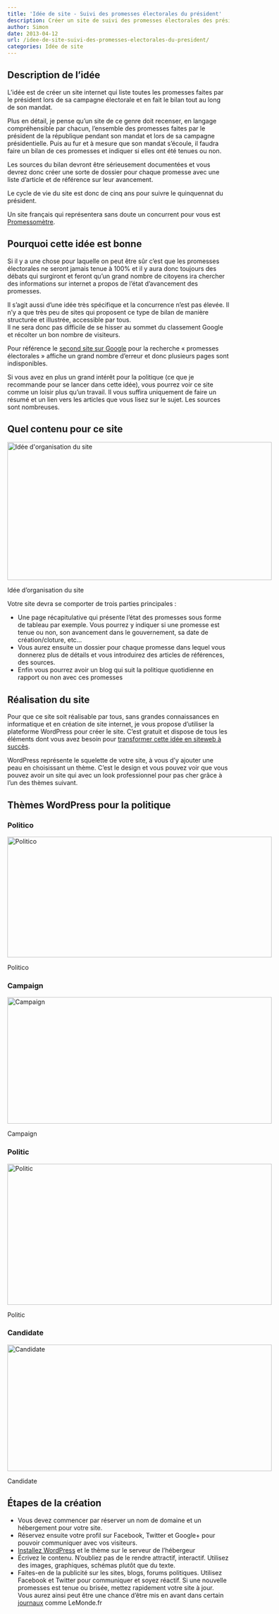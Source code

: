 ```yaml
---
title: 'Idée de site - Suivi des promesses électorales du président'
description: Créer un site de suivi des promesses électorales des présidents  français.
author: Simon
date: 2013-04-12
url: /idee-de-site-suivi-des-promesses-electorales-du-president/
categories: Idée de site
---
```

## Description de l&rsquo;idée

L&rsquo;idée est de créer un site internet qui liste toutes les promesses faites par le président lors de sa campagne électorale et en fait le bilan tout au long de son mandat.

Plus en détail, je pense qu’un site de ce genre doit recenser, en langage compréhensible par chacun, l’ensemble des promesses faites par le président de la république pendant son mandat et lors de sa campagne présidentielle. Puis au fur et à mesure que son mandat s’écoule, il faudra faire un bilan de ces promesses et indiquer si elles ont été tenues ou non. 

Les sources du bilan devront être sérieusement documentées et vous devrez donc créer une sorte de dossier pour chaque promesse avec une liste d’article et de référence sur leur avancement.

Le cycle de vie du site est donc de cinq ans pour suivre le quinquennat du président.

Un site français qui représentera sans doute un concurrent pour vous est <a href="http://www.promessometre.fr/" title="Promessometre" target="_blank">Promessomètre</a>.

## Pourquoi cette idée est bonne

Si il y a une chose pour laquelle on peut être sûr c’est que les promesses électorales ne seront jamais tenue à 100% et il y aura donc toujours des débats qui surgiront et feront qu’un grand nombre de citoyens ira chercher des informations sur internet a propos de l’état d’avancement des promesses.

Il s’agit aussi d’une idée très spécifique et la concurrence n’est pas élevée. Il n’y a que très peu de sites qui proposent ce type de bilan de manière structurée et illustrée, accessible par tous.  
Il ne sera donc pas difficile de se hisser au sommet du classement Google et récolter un bon nombre de visiteurs.

Pour référence le <a href="http://promesse.electorale.free.fr/" title="Premesse.electorale.free.fr" target="_blank">second site sur Google</a> pour la recherche &laquo;&nbsp;promesses électorales&nbsp;&raquo; affiche un grand nombre d&rsquo;erreur et donc plusieurs pages sont indisponibles.

Si vous avez en plus un grand intérêt pour la politique (ce que je recommande pour se lancer dans cette idée), vous pourrez voir ce site comme un loisir plus qu’un travail. Il vous suffira uniquement de faire un résumé et un lien vers les articles que vous lisez sur le sujet. Les sources sont nombreuses.

## Quel contenu pour ce site

<div id="attachment_793" style="width: 610px" class="wp-caption aligncenter">
  <img src="http://www.bygga.fr/wp-content/uploads/2013/04/mindmap.jpg" alt="Idée d&#039;organisation du site" width="600" height="313" class="size-full wp-image-793" />
  
  <p class="wp-caption-text">
    Idée d&rsquo;organisation du site
  </p>
</div>

Votre site devra se comporter de trois parties principales :

  * Une page récapitulative qui présente l’état des promesses sous forme de tableau par exemple. Vous pourrez y indiquer si une promesse est tenue ou non, son avancement dans le gouvernement, sa date de création/cloture, etc…
  * Vous aurez ensuite un dossier pour chaque promesse dans lequel vous donnerez plus de détails et vous introduirez des articles de références, des sources.
  * Enfin vous pourrez avoir un blog qui suit la politique quotidienne en rapport ou non avec ces promesses

## Réalisation du site

Pour que ce site soit réalisable par tous, sans grandes connaissances en informatique et en création de site internet, je vous propose d’utiliser la plateforme WordPress pour créer le site. C’est gratuit et dispose de tous les éléments dont vous avez besoin pour [transformer cette idée en siteweb à succès][1].

WordPress représente le squelette de votre site, à vous d’y ajouter une peau en choisissant un thème. C’est le design et vous pouvez voir que vous pouvez avoir un site qui avec un look professionnel pour pas cher grâce à l’un des thèmes suivant.

## Thèmes WordPress pour la politique

### Politico

<div id="attachment_794" style="width: 610px" class="wp-caption aligncenter">
  <a href="http://themeforest.net/item/wordpress-politico/139979?ref=byggafr"><img src="http://www.bygga.fr/wp-content/uploads/2013/04/Politico.jpg" alt="Politico" width="600" height="274" class="size-full wp-image-794" /></a>
  
  <p class="wp-caption-text">
    Politico
  </p>
</div>

### Campaign

<div id="attachment_795" style="width: 610px" class="wp-caption aligncenter">
  <a href="http://themeforest.net/item/campaign-political-wordpress-theme/1720374?ref=byggafr"><img src="http://www.bygga.fr/wp-content/uploads/2013/04/Campaign.jpg" alt="Campaign" width="600" height="287" class="size-full wp-image-795" /></a>
  
  <p class="wp-caption-text">
    Campaign
  </p>
</div>

### Politic

<div id="attachment_796" style="width: 610px" class="wp-caption aligncenter">
  <a href="http://themeforest.net/item/politic-campaign-political-wp-buddypress-theme/2564042?ref=byggafr"><img src="http://www.bygga.fr/wp-content/uploads/2013/04/Politic.jpg" alt="Politic" width="600" height="320" class="size-full wp-image-796" /></a>
  
  <p class="wp-caption-text">
    Politic
  </p>
</div>

### Candidate

<div id="attachment_797" style="width: 610px" class="wp-caption aligncenter">
  <a href="http://themeforest.net/item/candidate-political-wordpress-theme/2909293?ref=byggafr"><img src="http://www.bygga.fr/wp-content/uploads/2013/04/Candidate.jpg" alt="Candidate" width="600" height="287" class="size-full wp-image-797" /></a>
  
  <p class="wp-caption-text">
    Candidate
  </p>
</div>

## Étapes de la création

  * Vous devez commencer par réserver un nom de domaine et un hébergement pour votre site.
  * Réservez ensuite votre profil sur Facebook, Twitter et Google+ pour pouvoir communiquer avec vos visiteurs.
  * <a href="http://codex.wordpress.org/fr:Installer_WordPress" title="Installer WordPress" target="_blank">Installez WordPress</a> et le thème sur le serveur de l’hébergeur
  * Écrivez le contenu. N’oubliez pas de le rendre attractif, interactif. Utilisez des images, graphiques, schémas plutôt que du texte.
  * Faites-en de la publicité sur les sites, blogs, forums politiques. Utilisez Facebook et Twitter pour communiquer et soyez réactif. Si une nouvelle promesses est tenue ou brisée, mettez rapidement votre site à jour. Vous aurez ainsi peut être une chance d’être mis en avant dans certain [journaux][2] comme LeMonde.fr

[1]: http://www.bygga.fr/categories/de-lidee-au-site/ "de l'idée au site"
[2]: http://www.bygga.fr/rediger-un-magazinejournal-en-francais-simplifie/ "Rédiger un magazine/journal en français simplifié [Idée de site]"
